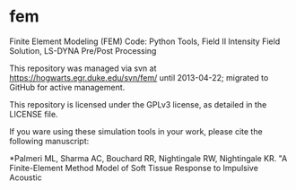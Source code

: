 fem
===

Finite Element Modeling (FEM) Code: Python Tools, Field II Intensity Field Solution, LS-DYNA
Pre/Post Processing

This repository was managed via svn at <https://hogwarts.egr.duke.edu/svn/fem/>
until 2013-04-22; migrated to GitHub for active management.

This repository is licensed under the GPLv3 license, as detailed in the LICENSE
file.

If you ware using these simulation tools in your work, please cite the
following manuscript:

*Palmeri ML, Sharma AC, Bouchard RR, Nightingale RW, Nightingale KR.  "A
Finite-Element Method Model of Soft Tissue Response to Impulsive Acoustic
